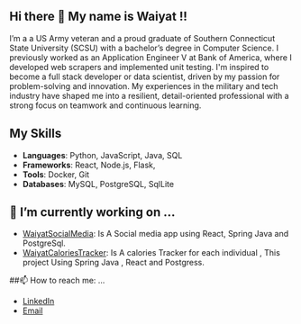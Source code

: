 ## Hi there 👋 My name is Waiyat !!

I’m a a US Army veteran and a proud graduate of Southern Connecticut State University (SCSU) with a bachelor’s degree in Computer Science. 
I previously worked as an Application Engineer V at Bank of America, where I developed web scrapers and implemented unit testing. 
I'm inspired to become a full stack developer or data scientist, driven by my passion for problem-solving and innovation. 
My experiences in the military and tech industry have shaped me into a resilient, detail-oriented professional with a strong focus on teamwork and continuous learning.



## My Skills
- **Languages**: Python, JavaScript, Java, SQL
- **Frameworks**: React, Node.js, Flask,
- **Tools**: Docker, Git
- **Databases**: MySQL, PostgreSQL, SqlLite


## 🔭 I’m currently working on ...
- [WaiyatSocialMedia](https://github.com/WaiyatHamdani/WaiyatSocialMedia): Is A Social media app using React, Spring Java and PostgreSql.
- [WaiyatCaloriesTracker](https://github.com/WaiyatHamdani/WaiyatCalorieTracker): Is A calories Tracker for each individual , This project Using Spring Java , React and Postgress.


##📫 How to reach me: ...
- [LinkedIn](https://www.linkedin.com/in/waiyat-hamdani-01777717a/)
- [Email](mailto:waiyat.hamdani@gmail.com)

  
<!--
**WaiyatHamdani/WaiyatHamdani** is a ✨ _special_ ✨ repository because its `README.md` (this file) appears on your GitHub profile.


- 🌱 I’m currently learning ...
- 👯 I’m looking to collaborate on ...
- 🤔 I’m looking for help with ...
- 💬 Ask me about ...
- 📫 How to reach me: ...
- 😄 Pronouns: ...
- ⚡ Fun fact: ...
-->

